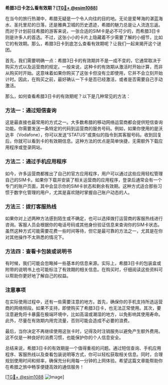 **希腊3日卡怎么看有效期？[[TG💪+ @esim1088](https://t.me/s/esim1088)]**

在当今的旅行热潮中，希腊无疑是一个令人向往的目的地。无论是爱琴海的湛蓝海水、圣托里尼的日落，还是雅典卫城的历史遗迹，希腊的魅力总是让人流连忘返。而对于计划前往希腊的游客来说，一张合适的SIM卡是必不可少的，而希腊3日卡则是许多人的首选。不过，这张小小的卡片上隐藏着不少需要了解的小细节，比如它的有效期。那么，希腊3日卡到底怎么查看有效期呢？让我们一起来揭开这个谜团。

首先，我们需要明确一点：希腊3日卡的有效期并不是一成不变的，它通常取决于购买方式以及运营商的规定。一般来说，这种卡的有效期从激活时开始计算，而非从购买时开始。这意味着如果你购买了这张卡但没有立即使用，它并不会立刻开始计时。因此，在购买之前，最好确认一下卡是否已经激活，或者是否需要自己手动激活。

那么，如何查看希腊3日卡的有效期呢？以下是几种常见的方法：

### 方法一：通过短信查询
这是最直接也最常用的方式之一。大多数希腊的移动网络运营商都会提供短信查询功能。你需要发送一条特定的代码到运营商的服务号码。例如，如果你使用的是沃达丰（Vodafone），你可以发送“STATUS”或类似的指令到其客服号码。收到回复后，你就可以看到卡的有效期信息。这种方法的优点是简单快捷，无需额外下载应用程序或登录网站。

### 方法二：通过手机应用程序
如今，许多运营商都推出了自己的官方应用程序，用户可以通过这些应用轻松管理自己的SIM卡。如果你下载并安装了相关运营商的应用程序，登录后通常会有一个专门的账户页面，其中会显示你的SIM卡状态和剩余有效期。这种方式适合那些习惯于数字化管理的用户，尤其是喜欢随时掌握自己账户动态的人。

### 方法三：拨打客服热线
如果你对上述两种方法感到陌生或不确定，也可以选择拨打运营商的客服热线进行咨询。客服人员会根据你的电话号码或其他身份验证信息来查询你的SIM卡状态。虽然这种方式可能需要花费一些时间等待，但它是最可靠的方法之一，尤其是在你对其他操作不太熟悉的情况下。

### 方法四：查看卡包装或说明书
有时候，我们可能会忽略掉一些基本的信息来源。实际上，希腊3日卡的包装盒或附带的说明书上也可能标注了有效期的相关信息。在购买时，仔细阅读这些资料可以帮助你更好地了解自己的权益。

### 注意事项

在实际使用过程中，还有一些需要注意的地方。首先，确保你的手机支持所选运营商的网络频段。如果不支持，即使购买了希腊3日卡，也无法正常使用。其次，要注意避免将卡暴露在极端环境中，比如高温或潮湿的地方，以免影响其使用寿命。此外，尽量在有效期内用完流量，否则可能会造成不必要的浪费。

最后，当你决定不再继续使用这张卡时，记得及时注销服务以避免产生额外费用。这不仅是一种良好的消费习惯，也能保护你的个人信息安全。

总结来说，希腊3日卡的有效期是一个值得重视的问题。通过短信查询、手机应用程序、客服热线以及查看包装说明等方式，你可以轻松获取相关信息。同时，合理规划使用时间和频率，确保充分利用每一分钟的上网体验。希望这篇文章能帮助你在希腊之旅中畅享便捷高效的通信服务！

[[TG💪+ @esim1088](https://t.me/s/esim1088) ![Image](https://i.postimg.cc/4NQfJmqS/Snipaste-2025-05-13-00-14-12.png)]